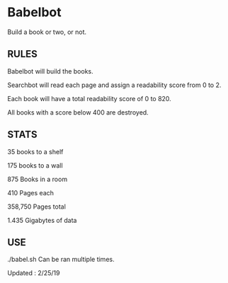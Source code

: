 # Babelbot
Build a book or two, or not.

RULES
--------------------
Babelbot will build the books.

Searchbot will read each page and assign a readability score from 0 to 2. 

Each book will have a total readability score of 0 to 820. 

All books with a score below 400 are destroyed.


STATS
--------------------
35 books to a shelf

175 books to a wall

875 Books in a room

410 Pages each

358,750 Pages total

1.435 Gigabytes of data

USE
--------------------
./babel.sh
Can be ran multiple times.

Updated : 2/25/19
